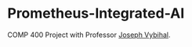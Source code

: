 # Prometheus-Integrated-AI
COMP 400 Project with Professor [Joseph Vybihal](https://www.cs.mcgill.ca/~jvybihal/index.php).
